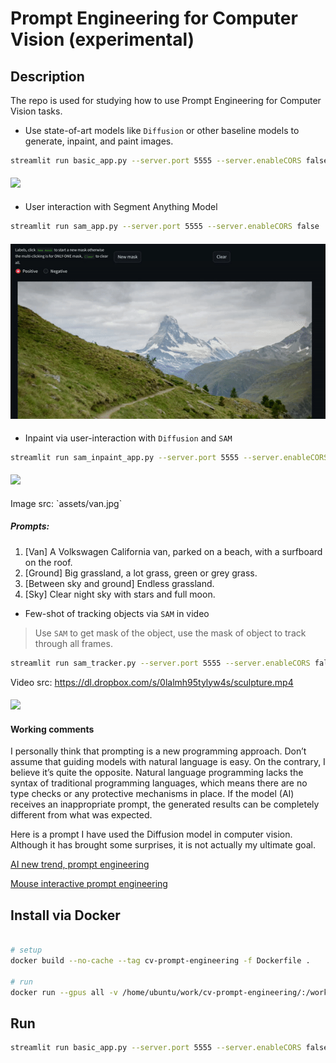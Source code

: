 # Prompt Engineering for Computer Vision (experimental)



## Description

The repo is used for studying how to use Prompt Engineering for Computer Vision tasks. 

- Use state-of-art models like `Diffusion` or other baseline models to generate, inpaint, and paint images.
```bash
streamlit run basic_app.py --server.port 5555 --server.enableCORS false
```
<h4>
<img src="./assets/basic.gif"   />
</h4>

- User interaction with Segment Anything Model
```bash
streamlit run sam_app.py --server.port 5555 --server.enableCORS false
```
<h4>
<img src="./assets/sam.gif"   />
</h4>

- Inpaint via user-interaction with `Diffusion` and `SAM`
```bash
streamlit run sam_inpaint_app.py --server.port 5555 --server.enableCORS false
```
<h4>
<img src="./assets/sam_inpaint.gif"   />
</h4>
Image src: `assets/van.jpg`

##### Prompts:
1. [Van] A Volkswagen California van, parked on a beach, with a surfboard on the roof. 
2. [Ground] Big grassland, a lot grass, green or grey grass.
3. [Between sky and ground] Endless grassland. 
4. [Sky] Clear night sky with stars and full moon. 

- Few-shot of tracking objects via `SAM` in video

>  Use `SAM` to get mask of the object, use the mask of object to track through all frames.

```bash
streamlit run sam_tracker.py --server.port 5555 --server.enableCORS false
```
Video src: https://dl.dropbox.com/s/0lalmh95tylyw4s/sculpture.mp4
<h4>
<img src="./assets/sam_tracker.gif"   />
</h4>



#### Working comments

I personally think that prompting is a new programming approach. Don’t assume that guiding models with natural language is easy. On the contrary, I believe it’s quite the opposite. Natural language programming lacks the syntax of traditional programming languages, which means there are no type checks or any protective mechanisms in place. If the model (AI) receives an inappropriate prompt, the generated results can be completely different from what was expected.

Here is a prompt I have used the Diffusion model in computer vision. Although it has brought some surprises, it is not actually my ultimate goal.

[AI new trend, prompt engineering](https://teetracker.medium.com/ai-new-trend-prompt-engineering-3d7369dcbd86)

[Mouse interactive prompt engineering](https://teetracker.medium.com/mouse-interactive-prompt-engineering-b93573b6e96b)

## Install via Docker

```bash

# setup
docker build --no-cache --tag cv-prompt-engineering -f Dockerfile .

# run
docker run --gpus all -v /home/ubuntu/work/cv-prompt-engineering/:/workspace/    -p 5555:5555 --rm  -it --shm-size=55gb -d cv-prompt-engineering tail -f /dev/null

```

## Run

```bash
streamlit run basic_app.py --server.port 5555 --server.enableCORS false
```
